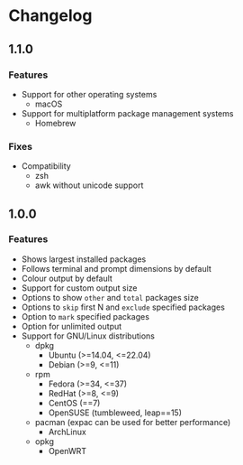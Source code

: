 # Changelog

## 1.1.0

### Features
- Support for other operating systems
  - macOS
- Support for multiplatform package management systems
  - Homebrew

### Fixes
- Compatibility
  - zsh
  - awk without unicode support

## 1.0.0

### Features
- Shows largest installed packages
- Follows terminal and prompt dimensions by default
- Colour output by default
- Support for custom output size
- Options to show `other` and `total` packages size
- Options to `skip` first N and `exclude` specified packages
- Option to `mark` specified packages
- Option for unlimited output
- Support for GNU/Linux distributions
  - dpkg
    - Ubuntu (>=14.04, <=22.04)
    - Debian (>=9, <=11)
  - rpm
    - Fedora (>=34, <=37)
    - RedHat (>=8, <=9)
    - CentOS (==7)
    - OpenSUSE (tumbleweed, leap==15)
  - pacman (expac can be used for better performance)
    - ArchLinux
  - opkg
    - OpenWRT
